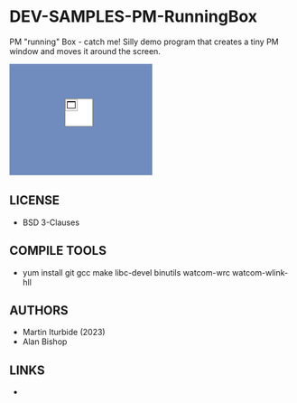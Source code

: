 # DEV-SAMPLES-PM-RunningBox
PM "running" Box - catch me! Silly demo program that creates a tiny PM window and moves it around the screen.

![Running Box ScreenShot](/wiki/RunBox_001.png)

## LICENSE
* BSD 3-Clauses

## COMPILE TOOLS
* yum install git gcc make libc-devel binutils watcom-wrc watcom-wlink-hll
 
## AUTHORS
* Martin Iturbide (2023)
* Alan Bishop

## LINKS
* 
